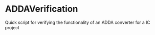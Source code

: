 # ADDAVerification
Quick script for verifying the functionality of an ADDA converter for a IC project

